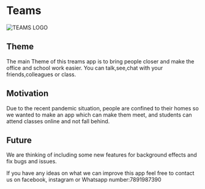# Teams
![TEAMS LOGO](https://www.androidauthority.com/wp-content/uploads/2020/10/Microsoft-Teams-logo-1000x563.jpg.webp)


## Theme
The main Theme of this treams app is to bring people closer and make the office and school work easier.
You can talk,see,chat with your friends,colleagues or class.


## Motivation

Due to the recent pandemic situation, people are confined to their homes so we wanted to make an app which can make them meet, and students can attend classes online and not fall behind.

## Future

We are thinking of including some new features for background effects and fix bugs and issues.

If you have any ideas on what we can improve this app feel free to contact us on facebook, instagram or Whatsapp number:7891987390


